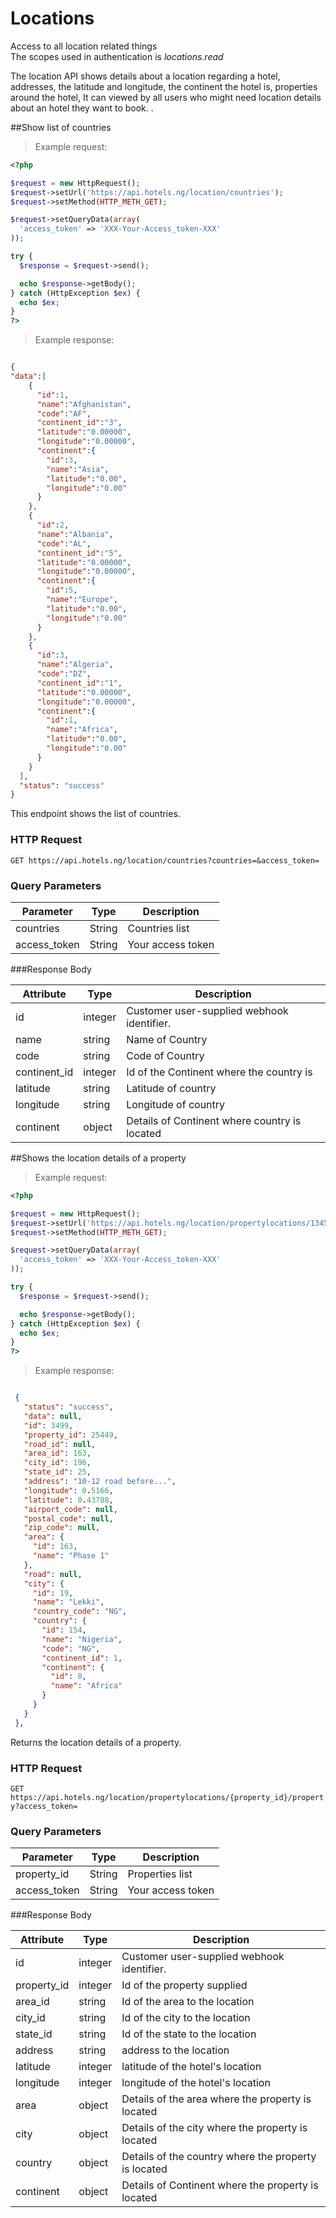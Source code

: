 # Locations
Access to all location related things <br> 
The scopes used in authentication is <em>locations.read</em>

The location API shows details about a location regarding a hotel, addresses, the latitude
and longitude, the continent the hotel is, properties around the hotel, It can viewed by all users
who might need location details about an hotel they want to book. .

##Show list of countries

> Example request:

```php
<?php

$request = new HttpRequest();
$request->setUrl('https://api.hotels.ng/location/countries');
$request->setMethod(HTTP_METH_GET);

$request->setQueryData(array(
  'access_token' => 'XXX-Your-Access_token-XXX'
));

try {
  $response = $request->send();

  echo $response->getBody();
} catch (HttpException $ex) {
  echo $ex;
}
?>
```

 > Example response:

```json

{
"data":[  
    {  
      "id":1,
      "name":"Afghanistan",
      "code":"AF",
      "continent_id":"3",
      "latitude":"0.00000",
      "longitude":"0.00000",
      "continent":{  
        "id":3,
        "name":"Asia",
        "latitude":"0.00",
        "longitude":"0.00"
      }
    },
    {  
      "id":2,
      "name":"Albania",
      "code":"AL",
      "continent_id":"5",
      "latitude":"0.00000",
      "longitude":"0.00000",
      "continent":{  
        "id":5,
        "name":"Europe",
        "latitude":"0.00",
        "longitude":"0.00"
      }
    },
    {  
      "id":3,
      "name":"Algeria",
      "code":"DZ",
      "continent_id":"1",
      "latitude":"0.00000",
      "longitude":"0.00000",
      "continent":{  
        "id":1,
        "name":"Africa",
        "latitude":"0.00",
        "longitude":"0.00"
      }
    }
  ],
  "status": "success"
}


```
This endpoint shows the list of countries.

### HTTP Request

  `GET https://api.hotels.ng/location/countries?countries=&access_token=`

### Query Parameters

Parameter | Type | Description
--------- | ------- | -----------
countries| String | Countries list
access_token | String | Your access token

###Response Body

Attribute | Type | Description
--------- | ------- | -----------
        id| integer | Customer user-supplied webhook identifier.
name | string | Name of Country
code | string | Code of Country
continent_id| integer| Id of the Continent where the country is
  latitude| string |Latitude of country
  longitude| string |Longitude of country
  continent| object |Details of Continent where country is located




##Shows the location details of a property

> Example request:

```php
<?php

$request = new HttpRequest();
$request->setUrl('https://api.hotels.ng/location/propertylocations/13455/property');
$request->setMethod(HTTP_METH_GET);

$request->setQueryData(array(
  'access_token' => 'XXX-Your-Access_token-XXX'
));

try {
  $response = $request->send();

  echo $response->getBody();
} catch (HttpException $ex) {
  echo $ex;
}
?>
```


 > Example response:

 ```json
 
  {
    "status": "success",
    "data": null,
    "id": 3499,
    "property_id": 25449,
    "road_id": null,
    "area_id": 163,
    "city_id": 196,
    "state_id": 25,
    "address": "10-12 road before...",
    "longitude": 0.5166,
    "latitude": 0.43788,
    "airport_code": null,
    "postal_code": null,
    "zip_code": null,
    "area": {
      "id": 163,
      "name": "Phase 1"
    },
    "road": null,
    "city": {
      "id": 19,
      "name": "Lekki",
      "country_code": "NG",
      "country": {
        "id": 154,
        "name": "Nigeria",
        "code": "NG",
        "continent_id": 1,
        "continent": {
          "id": 0,
          "name": "Africa"
        }
      }
    }
  },


```
Returns the location details of a property.

### HTTP Request

`GET https://api.hotels.ng/location/propertylocations/{property_id}/property?access_token=`

### Query Parameters

Parameter | Type | Description
--------- | ------- | -----------
property_id| String | Properties list
access_token | String | Your access token

###Response Body

Attribute | Type | Description
--------- | ------- | -----------
        id| integer | Customer user-supplied webhook identifier.
property_id | integer | Id of the property supplied
area_id| string | Id of the area to the location
 city_id| string | Id of the city to the location
 state_id| string | Id of the state to the location
 address| string | address to the location
 latitude|integer|latitude of the hotel's location
 longitude|integer|longitude of the hotel's location
 area|object|Details of the area where the property is located
 city|object|Details of the city where the property is located
 country|object|Details of the country where the property is located
 continent|object|Details of Continent where the property is located

